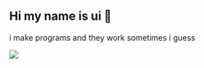 ## Hi my name is ui 👋

i make programs and they work sometimes i guess

![](https://komarev.com/ghpvc/?username=iHeq&color=blue)
